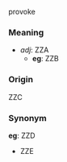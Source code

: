 provoke
### Meaning
+ _adj_: ZZA
    + __eg__: ZZB

### Origin

ZZC

### Synonym

__eg__: ZZD

+ ZZE


